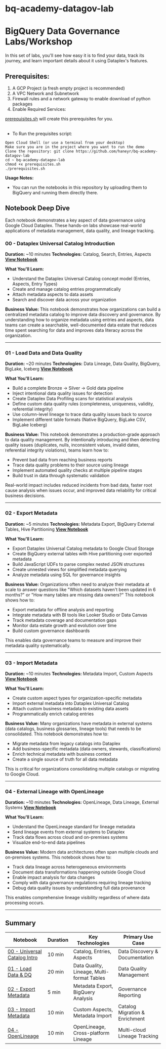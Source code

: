 # bq-academy-datagov-lab


# BigQuery Data Governance Labs/Workshop

In this set of labs, you'll see how easy it is to find your data, track its journey, and learn important details about it using Dataplex's features.

## Prerequisites:
1. A GCP Project (a fresh empty project is recommended)
2. A VPC Network and Subnetwork
3. Firewall rules and a network gateway to enable download of python packages
4. Enable Required Services:

[prerequisites.sh](./prerequisites.sh) will create this prerequisites for you. <BR>
<BR>
* To Run the prequisites script:
```
Open Cloud Shell (or use a terminal from your desktop)
Make sure you are in the project where you want to run the demo
Clone the repository: git clone https://github.com/haneyr/bq-academy-datagov-lab
cd ~ bq-academy-datagov-lab
chmod +x prerequisites.sh
./prerequisites.sh 
```

**Usage Notes:**

* You can run the notebooks in this repository by uploading them to BigQuery and running them directly there.

## Notebook Deep Dive

Each notebook demonstrates a key aspect of data governance using Google Cloud Dataplex. These hands-on labs showcase real-world applications of metadata management, data quality, and lineage tracking.

### 00 - Dataplex Universal Catalog Introduction
**Duration:** ~10 minutes
**Technologies:** Catalog, Search, Entries, Aspects
**[View Notebook](./00%20-%20Dataplex%20Universal%20Catalog%20Introduction.ipynb)**

**What You'll Learn:**
- Understand the Dataplex Universal Catalog concept model (Entries, Aspects, Entry Types)
- Create and manage catalog entries programmatically
- Attach metadata aspects to data assets
- Search and discover data across your organization

**Business Value:**
This notebook demonstrates how organizations can build a centralized metadata catalog to improve data discovery and governance. By understanding how to organize metadata using entries and aspects, data teams can create a searchable, well-documented data estate that reduces time spent searching for data and improves data literacy across the organization.

---

### 01 - Load Data and Data Quality
**Duration:** ~20 minutes
**Technologies:** Data Lineage, Data Quality, BigQuery, BigLake, Iceberg
**[View Notebook](./01%20-%20Load%20data%20and%20DQ.ipynb)**

**What You'll Learn:**
- Build a complete Bronze → Silver → Gold data pipeline
- Inject intentional data quality issues for detection
- Create Dataplex Data Profiling scans for statistical analysis
- Define custom data quality rules (completeness, uniqueness, validity, referential integrity)
- Use column-level lineage to trace data quality issues back to source
- Implement different table formats (Native BigQuery, BigLake CSV, BigLake Iceberg)

**Business Value:**
This notebook demonstrates a production-grade approach to data quality management. By intentionally introducing and then detecting quality issues (duplicates, nulls, inconsistent values, invalid dates, referential integrity violations), teams learn how to:
- Prevent bad data from reaching business reports
- Trace data quality problems to their source using lineage
- Implement automated quality checks at multiple pipeline stages
- Build trust in data through systematic validation

Real-world impact includes reduced incidents from bad data, faster root cause analysis when issues occur, and improved data reliability for critical business decisions.

---

### 02 - Export Metadata
**Duration:** ~5 minutes
**Technologies:** Metadata Export, BigQuery External Tables, Hive Partitioning
**[View Notebook](./02%20-%20Export%20Metadata.ipynb)**

**What You'll Learn:**
- Export Dataplex Universal Catalog metadata to Google Cloud Storage
- Create BigQuery external tables with Hive partitioning over exported metadata
- Build JavaScript UDFs to parse complex nested JSON structures
- Create unnested views for simplified metadata querying
- Analyze metadata using SQL for governance insights

**Business Value:**
Organizations often need to analyze their metadata at scale to answer questions like "Which datasets haven't been updated in 6 months?" or "How many tables are missing data owners?" This notebook shows how to:
- Export metadata for offline analysis and reporting
- Integrate metadata with BI tools like Looker Studio or Data Canvas
- Track metadata coverage and documentation gaps
- Monitor data estate growth and evolution over time
- Build custom governance dashboards

This enables data governance teams to measure and improve their metadata quality systematically.

---

### 03 - Import Metadata
**Duration:** ~10 minutes
**Technologies:** Metadata Import, Custom Aspects
**[View Notebook](./03%20-%20Import%20Metadata.ipynb)**

**What You'll Learn:**
- Create custom aspect types for organization-specific metadata
- Import external metadata into Dataplex Universal Catalog
- Attach custom business metadata to existing data assets
- Programmatically enrich catalog entries

**Business Value:**
Many organizations have metadata in external systems (data catalogs, business glossaries, lineage tools) that needs to be consolidated. This notebook demonstrates how to:
- Migrate metadata from legacy catalogs into Dataplex
- Add business-specific metadata (data owners, stewards, classifications)
- Enrich technical metadata with business context
- Create a single source of truth for all data metadata

This is critical for organizations consolidating multiple catalogs or migrating to Google Cloud.

---

### 04 - External Lineage with OpenLineage
**Duration:** ~10 minutes
**Technologies:** OpenLineage, Data Lineage, External Systems
**[View Notebook](./04%20-%20Dataplex_OpenLineage_Example.ipynb)**

**What You'll Learn:**
- Understand the OpenLineage standard for lineage metadata
- Send lineage events from external systems to Dataplex
- Track data flows across cloud and on-premises systems
- Visualize end-to-end data pipelines

**Business Value:**
Modern data architectures often span multiple clouds and on-premises systems. This notebook shows how to:
- Track data lineage across heterogeneous environments
- Document data transformations happening outside Google Cloud
- Enable impact analysis for data changes
- Comply with data governance regulations requiring lineage tracking
- Debug data quality issues by understanding full data provenance

This enables comprehensive lineage visibility regardless of where data processing occurs.

---

## Summary

| Notebook | Duration | Key Technologies | Primary Use Case |
|----------|----------|------------------|------------------|
| [00 - Universal Catalog Intro](./00%20-%20Dataplex%20Universal%20Catalog%20Introduction.ipynb) | 10 min | Catalog, Entries, Aspects | Data Discovery & Documentation |
| [01 - Load Data & DQ](./01%20-%20Load%20data%20and%20DQ.ipynb) | 20 min | Data Quality, Lineage, Multi-format Tables | Data Quality Management |
| [02 - Export Metadata](./02%20-%20Export%20Metadata.ipynb) | 5 min | Metadata Export, BigQuery Analysis | Governance Reporting |
| [03 - Import Metadata](./03%20-%20Import%20Metadata.ipynb) | 10 min | Custom Aspects, Metadata Import | Catalog Migration & Enrichment |
| [04 - OpenLineage](./04%20-%20Dataplex_OpenLineage_Example.ipynb) | 10 min | OpenLineage, Cross-platform Lineage | Multi-cloud Lineage Tracking |


